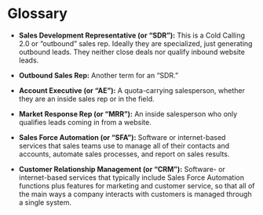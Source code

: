 # Glossary

- __Sales Development Representative (or “SDR”):__ This is a Cold Calling 2.0 or “outbound” sales rep. Ideally they are specialized, just generating outbound leads. They neither close deals nor qualify inbound website leads.

- __Outbound Sales Rep:__ Another term for an “SDR.”

- __Account Executive (or “AE”):__ A quota-carrying salesperson, whether they are an inside sales rep or in the field.

- __Market Response Rep (or “MRR”):__ An inside salesperson who only qualifies leads coming in from a website.

- __Sales Force Automation (or “SFA”):__ Software or internet-based services that sales teams use to manage all of their contacts and accounts, automate sales processes, and report on sales results.

- __Customer Relationship Management (or “CRM”):__ Software- or internet-based services that typically include Sales Force Automation functions plus features for marketing and customer service, so that all of the main ways a company interacts with customers is managed through a single system.